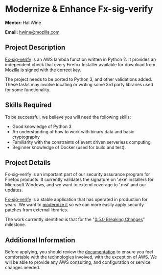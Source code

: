 # Modernize & Enhance Fx-sig-verify

**Mentor:** Hal Wine

**Email:** hwine@mozilla.com


## Project Description

[Fx-sig-verify][fxsigverify] is an AWS lambda function written in Python 2.
It provides an independent check that every Firefox Installer available for
download from Mozilla is signed with the correct key.

The project needs to be ported to Python 3, and other validations added. These
tasks may involve locating or writing some 3rd party libraries used for some
functionality.


## Skills Required

To be successful, we believe you will need the following skills:

* Good knowledge of Python 3
* An understanding of how to work with binary data and basic cryptography
* Familiarity with the constraints of event driven serverless computing
* Beginner knowledge of Docker (used for build and test).

## Project Details

Fx-sig-verify is an important part of our security assurance program for Firefox
products. It currently validates the signature on '.exe' installers for Microsoft
Windows, and we want to extend coverage to '.msi' and our updates.

[Fx-sig-verify][fxsigverify] is a stable application that has operated in
production for years. We want to [modernize it][gh55] so we can more easily
apply security patches from external libraries.

The work currently identified is that for the "[0.5.0 Breaking Changes][v050]"
milestone.

## Additional Information

Before applying, you should review the [documentation][docs] to ensure you feel
comfortable with the technologies involved, with the exception of AWS. We will
be able to provide any AWS consulting, and configuration or service changes needed.

[fxsigverify]: https://github.com/mozilla-services/fx-sig-verify
[gh55]: https://github.com/mozilla-services/fx-sig-verify/issues/55
[v050]: https://github.com/mozilla-services/fx-sig-verify/milestone/2
[docs]: https://fx-sig-verify.readthedocs.io/en/latest/index.html
